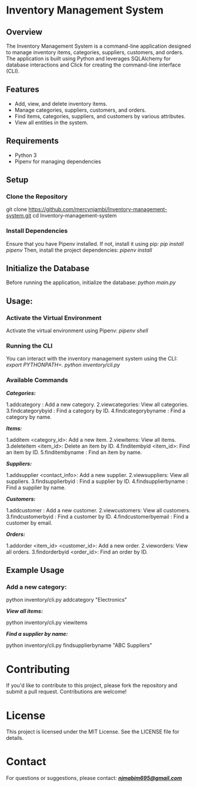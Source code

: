 # **Inventory Management System**

## **Overview**
The Inventory Management System is a command-line application designed to manage inventory items, categories, suppliers, customers, and orders. The application is built using Python and leverages SQLAlchemy for database interactions and Click for creating the command-line interface (CLI).

## **Features**
- Add, view, and delete inventory items.
- Manage categories, suppliers, customers, and orders.
- Find items, categories, suppliers, and customers by various attributes.
- View all entities in the system.

## **Requirements**
- Python 3
- Pipenv for managing dependencies

## **Setup**

### **Clone the Repository**

git clone https://github.com/mercynjambi/Inventory-management-system.git
cd Inventory-management-system

### **Install Dependencies**
Ensure that you have Pipenv installed. If not, install it using pip:
    _pip install pipenv_
Then, install the project dependencies:
    _pipenv install_

## **Initialize the Database**
Before running the application, initialize the database:
    _python main.py_
    
## **Usage:**
### **Activate the Virtual Environment**

Activate the virtual environment using Pipenv:
    _pipenv shell_


### **Running the CLI**
You can interact with the inventory management system using the CLI:
     _export PYTHONPATH=.
python inventory/cli.py_

### **Available Commands**
***Categories:***

1.addcategory <name>: Add a new category.
2.viewcategories: View all categories.
3.findcategorybyid <id>: Find a category by ID.
4.findcategorybyname <name>: Find a category by name.
    
***Items:***

1.additem <name> <description> <quantity> <price> <category_id>: Add a new item.
2.viewitems: View all items.
3.deleteitem <item_id>: Delete an item by ID.
4.finditembyid <item_id>: Find an item by ID.
5.finditembyname <name>: Find an item by name.
    
***Suppliers:***

1.addsupplier <name> <contact_info>: Add a new supplier.
2.viewsuppliers: View all suppliers.
3.findsupplierbyid <id>: Find a supplier by ID.
4.findsupplierbyname <name>: Find a supplier by name.
    
***Customers:***
    
1.addcustomer <name> <email>: Add a new customer.
2.viewcustomers: View all customers.
3.findcustomerbyid <id>: Find a customer by ID.
4.findcustomerbyemail <email>: Find a customer by email.
    
***Orders:***

1.addorder <item_id> <quantity> <customer_id>: Add a new order.
2.vieworders: View all orders.
3.findorderbyid <order_id>: Find an order by ID.
    
## **Example Usage**
### **Add a new category:**
python inventory/cli.py addcategory "Electronics"

***View all items:***

python inventory/cli.py viewitems

***Find a supplier by name:***

python inventory/cli.py findsupplierbyname "ABC Suppliers"

# **Contributing**
If you'd like to contribute to this project, please fork the repository and submit a pull request. Contributions are welcome!

# **License**
This project is licensed under the MIT License. See the LICENSE file for details.

# **Contact**
For questions or suggestions, please contact:
    ***njmabim695@gmail.com***
    
